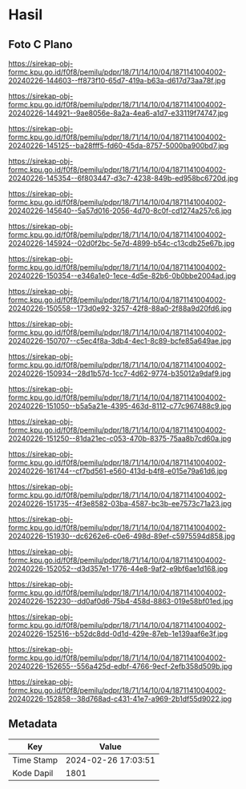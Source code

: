 # Hasil

## Foto C Plano

https://sirekap-obj-formc.kpu.go.id/f0f8/pemilu/pdpr/18/71/14/10/04/1871141004002-20240226-144603--ff873f10-65d7-419a-b63a-d617d73aa78f.jpg

https://sirekap-obj-formc.kpu.go.id/f0f8/pemilu/pdpr/18/71/14/10/04/1871141004002-20240226-144921--9ae8056e-8a2a-4ea6-a1d7-e33119f74747.jpg

https://sirekap-obj-formc.kpu.go.id/f0f8/pemilu/pdpr/18/71/14/10/04/1871141004002-20240226-145125--ba28fff5-fd60-45da-8757-5000ba900bd7.jpg

https://sirekap-obj-formc.kpu.go.id/f0f8/pemilu/pdpr/18/71/14/10/04/1871141004002-20240226-145354--6f803447-d3c7-4238-849b-ed958bc6720d.jpg

https://sirekap-obj-formc.kpu.go.id/f0f8/pemilu/pdpr/18/71/14/10/04/1871141004002-20240226-145640--5a57d016-2056-4d70-8c0f-cd1274a257c6.jpg

https://sirekap-obj-formc.kpu.go.id/f0f8/pemilu/pdpr/18/71/14/10/04/1871141004002-20240226-145924--02d0f2bc-5e7d-4899-b54c-c13cdb25e67b.jpg

https://sirekap-obj-formc.kpu.go.id/f0f8/pemilu/pdpr/18/71/14/10/04/1871141004002-20240226-150354--e346a1e0-1ece-4d5e-82b6-0b0bbe2004ad.jpg

https://sirekap-obj-formc.kpu.go.id/f0f8/pemilu/pdpr/18/71/14/10/04/1871141004002-20240226-150558--173d0e92-3257-42f8-88a0-2f88a9d20fd6.jpg

https://sirekap-obj-formc.kpu.go.id/f0f8/pemilu/pdpr/18/71/14/10/04/1871141004002-20240226-150707--c5ec4f8a-3db4-4ec1-8c89-bcfe85a649ae.jpg

https://sirekap-obj-formc.kpu.go.id/f0f8/pemilu/pdpr/18/71/14/10/04/1871141004002-20240226-150934--28d1b57d-1cc7-4d62-9774-b35012a9daf9.jpg

https://sirekap-obj-formc.kpu.go.id/f0f8/pemilu/pdpr/18/71/14/10/04/1871141004002-20240226-151050--b5a5a21e-4395-463d-8112-c77c967488c9.jpg

https://sirekap-obj-formc.kpu.go.id/f0f8/pemilu/pdpr/18/71/14/10/04/1871141004002-20240226-151250--81da21ec-c053-470b-8375-75aa8b7cd60a.jpg

https://sirekap-obj-formc.kpu.go.id/f0f8/pemilu/pdpr/18/71/14/10/04/1871141004002-20240226-161744--cf7bd561-e560-413d-b4f8-e015e79a61d6.jpg

https://sirekap-obj-formc.kpu.go.id/f0f8/pemilu/pdpr/18/71/14/10/04/1871141004002-20240226-151735--4f3e8582-03ba-4587-bc3b-ee7573c71a23.jpg

https://sirekap-obj-formc.kpu.go.id/f0f8/pemilu/pdpr/18/71/14/10/04/1871141004002-20240226-151930--dc6262e6-c0e6-498d-89ef-c5975594d858.jpg

https://sirekap-obj-formc.kpu.go.id/f0f8/pemilu/pdpr/18/71/14/10/04/1871141004002-20240226-152052--d3d357e1-1776-44e8-9af2-e9bf6ae1d168.jpg

https://sirekap-obj-formc.kpu.go.id/f0f8/pemilu/pdpr/18/71/14/10/04/1871141004002-20240226-152230--dd0af0d6-75b4-458d-8863-019e58bf01ed.jpg

https://sirekap-obj-formc.kpu.go.id/f0f8/pemilu/pdpr/18/71/14/10/04/1871141004002-20240226-152516--b52dc8dd-0d1d-429e-87eb-1e139aaf6e3f.jpg

https://sirekap-obj-formc.kpu.go.id/f0f8/pemilu/pdpr/18/71/14/10/04/1871141004002-20240226-152655--556a425d-edbf-4766-9ecf-2efb358d509b.jpg

https://sirekap-obj-formc.kpu.go.id/f0f8/pemilu/pdpr/18/71/14/10/04/1871141004002-20240226-152858--38d768ad-c431-41e7-a969-2b1df55d9022.jpg


## Metadata

| Key        | Value               |
| ---------- | ------------------- |
| Time Stamp | 2024-02-26 17:03:51 |
| Kode Dapil | 1801                |



